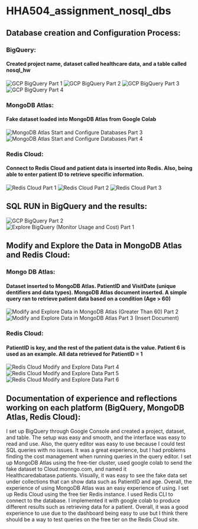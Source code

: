 # HHA504_assignment_nosql_dbs
## Database creation and Configuration Process:
### BigQuery:
#### Created project name, dataset called healthcare data, and a table called nosql_hw
![GCP BigQuery Part 1](https://github.com/user-attachments/assets/181fd609-0efa-4db7-8fa3-6d47c11e795e)
![GCP BigQuery Part 2](https://github.com/user-attachments/assets/83f3d496-cf6c-4995-8d32-3c309000b478)
![GCP BigQuery Part 3](https://github.com/user-attachments/assets/11981e63-7111-489e-8ff5-24b91395337d)
![GCP BigQuery Part 4](https://github.com/user-attachments/assets/a9f402e7-80cc-44f6-b87e-81ed1f279bfb)

### MongoDB Atlas:
#### Fake dataset loaded into MongoDB Atlas from Google Colab
![MongoDB Atlas Start and Configure Databases Part 3](https://github.com/user-attachments/assets/a2601a4f-602e-488e-b87d-8894ef9594ed)
![MongoDB Atlas Start and Configure Databases Part 4](https://github.com/user-attachments/assets/b2b3b725-bb3e-4006-b65e-d486f05a7f2c)

### Redis Cloud:
#### Connect to Redis Cloud and patient data is inserted into Redis. Also, being able to enter patient ID to retrieve specific information.
![Redis Cloud Part 1](https://github.com/user-attachments/assets/943ff8ec-804a-49a9-a846-fd36e9caefa1)
![Redis Cloud Part 2](https://github.com/user-attachments/assets/eee367c0-1402-4c14-8fc1-f66434e22e15)
![Redis Cloud Part 3](https://github.com/user-attachments/assets/823b3ac1-6520-4d9d-993d-bc0e8e707caf)


## SQL RUN in BigQuery and the results:
![GCP BigQuery Part 2](https://github.com/user-attachments/assets/83f3d496-cf6c-4995-8d32-3c309000b478)
![Explore BigQuery (Monitor Usage and Cost) Part 1](https://github.com/user-attachments/assets/c04326aa-4d25-4862-9f51-9634fdce6c4f)

## Modify and Explore the Data in MongoDB Atlas and Redis Cloud:
### Mongo DB Atlas:
#### Dataset inserted to MongoDB Atlas. PatientID and VisitDate (unique dentifiers and data types). MongoDB Atlas document inserted. A simple query ran to retrieve patient data based on a condition (Age > 60)
![Modify and Explore Data in MongoDB Atlas (Greater Than 60) Part 2](https://github.com/user-attachments/assets/7392a7f0-4271-4af1-b313-ead5b443eca2)
![Modify and Explore Data in MongoDB Atlas Part 3 (Insert Document)](https://github.com/user-attachments/assets/42e64c5c-e76f-40cb-8e5b-62c9820da8f2)
### Redis Cloud:
#### PatientID is key, and the rest of the patient data is the value. Patient 6 is used as an example. All data retrieved for PatientID = 1
![Redis Cloud Modify and Explore Data Part 4](https://github.com/user-attachments/assets/58dcd2de-9975-410d-bec3-7bc4ab461720)
![Redis Cloud Modify and Explore Data Part 5](https://github.com/user-attachments/assets/e6b410c8-3b7c-4912-86d1-a96e94fc8c99)
![Redis Cloud Modify and Explore Data Part 6](https://github.com/user-attachments/assets/ceb0d11d-64a1-4ab3-a089-b75e0deafe61)


## Documentation of experience and reflections working on each platform (BigQuery, MongoDB Atlas, Redis Cloud):
I set up BigQuery through Google Console and created a project, dataset, and table. The setup was easy and smooth, and the interface was easy to read and use. Also, the query editor was easy to use because I could test SQL queries with no issues. It was a great experience, but I had problems finding the cost management when running queries in the query editor.
I set up MongoDB Atlas using the free-tier cluster, used google colab to send the fake dataset to Cloud.monngo.com, and named it Healthcaredabatase.patients. Visually, it was easy to see the fake data set under collections that can show data such as PatientID and age. Overall, the experience of using MongoDB Atlas was an easy experience of using.
I set up Redis Cloud using the free tier Redis instance. I used Redis CLI to connect to the database. I implemented it with google colab to produce different results such as retrieving data for a patient. Overall, it was a good experience to use due to the dashboard being easy to use but I think there should be a way to test queries on the free tier on the Redis Cloud site.
